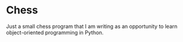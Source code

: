 # Chess

Just a small chess program that I am writing as an opportunity to learn object-oriented programming in Python.

